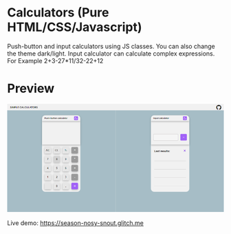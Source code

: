 # Calculators (Pure HTML/CSS/Javascript)
Push-button and input calculators using JS classes.
You can also change the theme dark/light. Input calculator can calculate complex expressions. For Example 2+3-27*11/32-22+12

# Preview
![preview](https://github.com/alextsoi101/Calculators/blob/main/Preview/Screenshot_2.png?raw=true)

Live demo: https://season-nosy-snout.glitch.me
